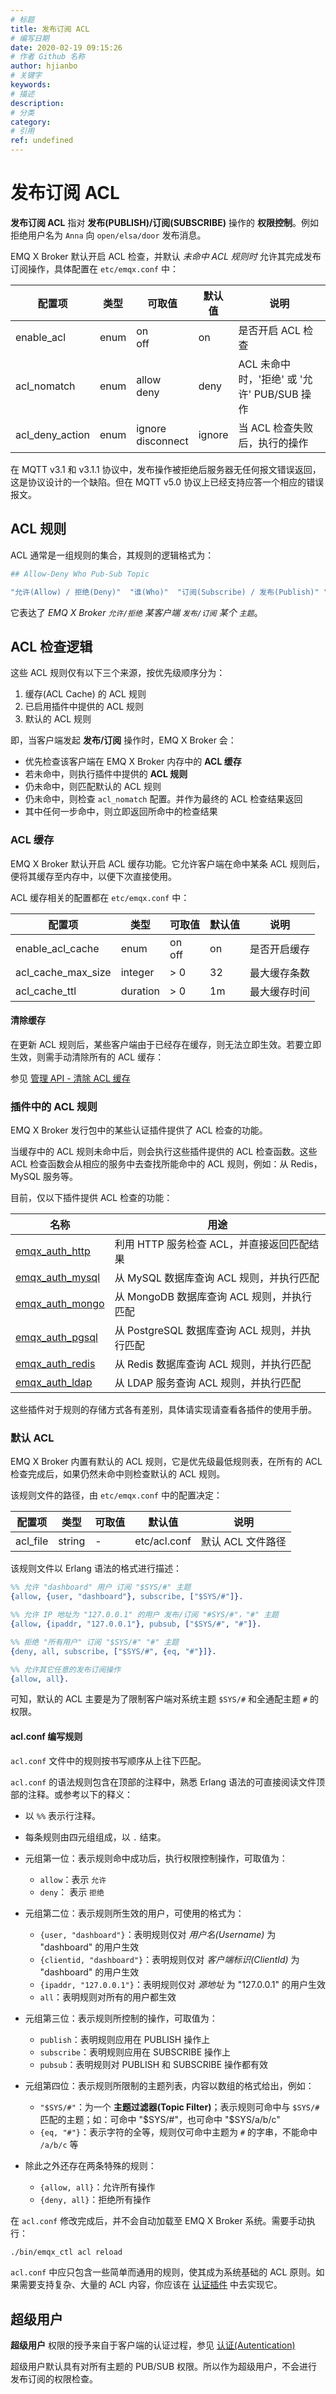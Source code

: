 ```yaml
---
# 标题
title: 发布订阅 ACL
# 编写日期
date: 2020-02-19 09:15:26
# 作者 Github 名称
author: hjianbo
# 关键字
keywords:
# 描述
description:
# 分类
category: 
# 引用
ref: undefined
---
```


# 发布订阅 ACL

**发布订阅 ACL** 指对 **发布(PUBLISH)/订阅(SUBSCRIBE)** 操作的 **权限控制**。例如拒绝用户名为 `Anna` 向 `open/elsa/door` 发布消息。

EMQ X Broker 默认开启 ACL 检查，并默认 *未命中 ACL 规则时* 允许其完成发布订阅操作，具体配置在 `etc/emqx.conf` 中：

|  配置项            | 类型   | 可取值               | 默认值 | 说明               |
| ------------------ | ------ | -------------------- | ------ | ------------------ |
| enable_acl         | enum   | on<br>off            | on     | 是否开启 ACL 检查  |
| acl_nomatch        | enum   | allow<br>deny        | deny   | ACL 未命中时，'拒绝' 或 '允许' PUB/SUB 操作 |
| acl_deny_action    | enum   | ignore<br>disconnect | ignore | 当 ACL 检查失败后，执行的操作 |


在 MQTT v3.1 和 v3.1.1 协议中，发布操作被拒绝后服务器无任何报文错误返回，这是协议设计的一个缺陷。但在 MQTT v5.0 协议上已经支持应答一个相应的错误报文。


## ACL 规则

ACL 通常是一组规则的集合，其规则的逻辑格式为：

```bash
## Allow-Deny Who Pub-Sub Topic

"允许(Allow) / 拒绝(Deny)"  "谁(Who)"  "订阅(Subscribe) / 发布(Publish)" "主题列表(Topics)"
```

它表达了 *EMQ X Broker `允许/拒绝` 某客户端 `发布/订阅` 某个 `主题`*。


## ACL 检查逻辑

这些 ACL 规则仅有以下三个来源，按优先级顺序分为：

1. 缓存(ACL Cache) 的 ACL 规则
2. 已启用插件中提供的 ACL 规则
3. 默认的 ACL 规则

即，当客户端发起 **发布/订阅** 操作时，EMQ X Broker 会：

- 优先检查该客户端在 EMQ X Broker 内存中的 **ACL 缓存**
- 若未命中，则执行插件中提供的 **ACL 规则**
- 仍未命中，则匹配默认的 ACL 规则
- 仍未命中，则检查 `acl_nomatch` 配置。并作为最终的 ACL 检查结果返回
- 其中任何一步命中，则立即返回所命中的检查结果


### ACL 缓存

EMQ X Broker 默认开启 ACL 缓存功能。它允许客户端在命中某条 ACL 规则后，便将其缓存至内存中，以便下次直接使用。

ACL 缓存相关的配置都在 `etc/emqx.conf` 中：

|  配置项            | 类型     | 可取值    | 默认值 | 说明         |
| ------------------ | -------- | --------- | ------ | ------------ |
| enable_acl_cache   | enum     | on<br>off | on     | 是否开启缓存 |
| acl_cache_max_size | integer  | > 0       | 32     | 最大缓存条数 |
| acl_cache_ttl      | duration | > 0       | 1m     | 最大缓存时间 |


#### 清除缓存

在更新 ACL 规则后，某些客户端由于已经存在缓存，则无法立即生效。若要立即生效，则需手动清除所有的 ACL 缓存：

参见 [管理 API - 清除 ACL 缓存](rest-api.md)

### 插件中的 ACL 规则

EMQ X Broker 发行包中的某些认证插件提供了 ACL 检查的功能。

当缓存中的 ACL 规则未命中后，则会执行这些插件提供的 ACL 检查函数。这些 ACL 检查函数会从相应的服务中去查找所能命中的 ACL 规则，例如：从 Redis，MySQL 服务等。

目前，仅以下插件提供 ACL 检查的功能：

| 名称                | 用途                                          |
| ------------------- | --------------------------------------------- |
| [emqx_auth_http][]  | 利用 HTTP 服务检查 ACL，并直接返回匹配结果    |
| [emqx_auth_mysql][] | 从 MySQL 数据库查询 ACL 规则，并执行匹配      |
| [emqx_auth_mongo][] | 从 MongoDB 数据库查询 ACL 规则，并执行匹配    |
| [emqx_auth_pgsql][] | 从 PostgreSQL 数据库查询 ACL 规则，并执行匹配 |
| [emqx_auth_redis][] | 从 Redis 数据库查询 ACL 规则，并执行匹配      |
| [emqx_auth_ldap][]  | 从 LDAP 服务查询 ACL 规则，并执行匹配         |


这些插件对于规则的存储方式各有差别，具体请实现请查看各插件的使用手册。

[emqx_auth_http]:  https://github.com/emqx/emqx-auth-http  "emqx-auth-http"
[emqx_auth_mysql]: https://github.com/emqx/emqx-auth-mysql "emqx-auth-mysql"
[emqx_auth_mongo]: https://github.com/emqx/emqx-auth-mongo "emqx-auth-mongo"
[emqx_auth_pgsql]: https://github.com/emqx/emqx-auth-pgsql "emqx-auth-pgsql"
[emqx_auth_redis]: https://github.com/emqx/emqx-auth-redis "emqx-auth-redis"
[emqx_auth_ldap]:  https://github.com/emqx/emqx-auth-ldap  "emqx-auth-ldap"


### 默认 ACL

EMQ X Broker 内置有默认的 ACL 规则，它是优先级最低规则表，在所有的 ACL 检查完成后，如果仍然未命中则检查默认的 ACL 规则。

该规则文件的路径，由 `etc/emqx.conf` 中的配置决定：

|  配置项        | 类型     | 可取值    | 默认值       | 说明              |
| -------------- | -------- | --------- | ------------ | ----------------- |
| acl_file       | string   | -         | etc/acl.conf | 默认 ACL 文件路径 |

该规则文件以 Erlang 语法的格式进行描述：

``` erlang
%% 允许 "dashboard" 用户 订阅 "$SYS/#" 主题
{allow, {user, "dashboard"}, subscribe, ["$SYS/#"]}.

%% 允许 IP 地址为 "127.0.0.1" 的用户 发布/订阅 "#SYS/#"，"#" 主题
{allow, {ipaddr, "127.0.0.1"}, pubsub, ["$SYS/#", "#"]}.

%% 拒绝 "所有用户" 订阅 "$SYS/#" "#" 主题
{deny, all, subscribe, ["$SYS/#", {eq, "#"}]}.

%% 允许其它任意的发布订阅操作
{allow, all}.
```

可知，默认的 ACL 主要是为了限制客户端对系统主题 `$SYS/#` 和全通配主题 `#` 的权限。


#### acl.conf 编写规则

`acl.conf` 文件中的规则按书写顺序从上往下匹配。

`acl.conf` 的语法规则包含在顶部的注释中，熟悉 Erlang 语法的可直接阅读文件顶部的注释。或参考以下的释义：

- 以 `%%` 表示行注释。
- 每条规则由四元组组成，以 `.` 结束。
- 元组第一位：表示规则命中成功后，执行权限控制操作，可取值为：
    * `allow`：表示 `允许`
    * `deny`： 表示 `拒绝`

- 元组第二位：表示规则所生效的用户，可使用的格式为：
    * `{user, "dashboard"}`：表明规则仅对 *用户名(Username)* 为 "dashboard" 的用户生效
    * `{clientid, "dashboard"}`：表明规则仅对 *客户端标识(ClientId)* 为 "dashboard" 的用户生效
    * `{ipaddr, "127.0.0.1"}`：表明规则仅对 *源地址* 为 "127.0.0.1" 的用户生效
    * `all`：表明规则对所有的用户都生效

- 元组第三位：表示规则所控制的操作，可取值为：
    * `publish`：表明规则应用在 PUBLISH 操作上
    * `subscribe`：表明规则应用在 SUBSCRIBE 操作上
    * `pubsub`：表明规则对 PUBLISH 和 SUBSCRIBE 操作都有效

- 元组第四位：表示规则所限制的主题列表，内容以数组的格式给出，例如：
    * `"$SYS/#"`：为一个 **主题过滤器(Topic Filter)**；表示规则可命中与 `$SYS/#` 匹配的主题；如：可命中 "$SYS/#"，也可命中 "$SYS/a/b/c"
    * `{eq, "#"}`：表示字符的全等，规则仅可命中主题为 `#` 的字串，不能命中 `/a/b/c` 等

- 除此之外还存在两条特殊的规则：
    - `{allow, all}`：允许所有操作
    - `{deny, all}`：拒绝所有操作

在 `acl.conf` 修改完成后，并不会自动加载至 EMQ X Broker 系统。需要手动执行：

``` bash
./bin/emqx_ctl acl reload
```

`acl.conf` 中应只包含一些简单而通用的规则，使其成为系统基础的 ACL 原则。如果需要支持复杂、大量的 ACL 内容，你应该在 [认证插件](auth.md) 中去实现它。

## 超级用户

**超级用户** 权限的授予来自于客户端的认证过程，参见 [认证(Autentication)](auth.md)

超级用户默认具有对所有主题的 PUB/SUB 权限。所以作为超级用户，不会进行 发布订阅的权限检查。

